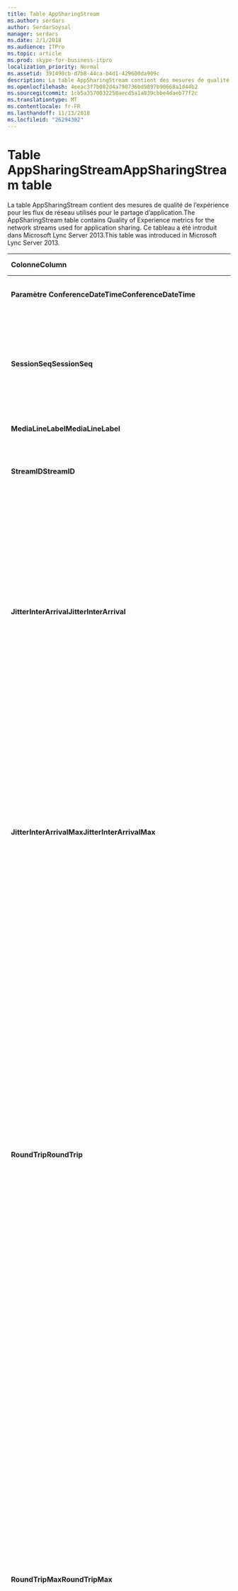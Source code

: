 ```yaml
---
title: Table AppSharingStream
ms.author: serdars
author: SerdarSoysal
manager: serdars
ms.date: 2/1/2018
ms.audience: ITPro
ms.topic: article
ms.prod: skype-for-business-itpro
localization_priority: Normal
ms.assetid: 391490cb-d7b8-44ca-b4d1-429600da909c
description: La table AppSharingStream contient des mesures de qualité de l’expérience pour les flux de réseau utilisés pour le partage d’application. Ce tableau a été introduit dans Microsoft Lync Server 2013.
ms.openlocfilehash: 4eeac3f7b082d4a798736bd9897b90668a1d44b2
ms.sourcegitcommit: 1cb5a3570032250aecd5a1a839cbbe4daeb77f2c
ms.translationtype: MT
ms.contentlocale: fr-FR
ms.lasthandoff: 11/13/2018
ms.locfileid: "26294302"
---
```

# <a name="appsharingstream-table"></a><span data-ttu-id="697b0-104">Table AppSharingStream</span><span class="sxs-lookup"><span data-stu-id="697b0-104">AppSharingStream table</span></span>
 
<span data-ttu-id="697b0-105">La table AppSharingStream contient des mesures de qualité de l’expérience pour les flux de réseau utilisés pour le partage d’application.</span><span class="sxs-lookup"><span data-stu-id="697b0-105">The AppSharingStream table contains Quality of Experience metrics for the network streams used for application sharing.</span></span> <span data-ttu-id="697b0-106">Ce tableau a été introduit dans Microsoft Lync Server 2013.</span><span class="sxs-lookup"><span data-stu-id="697b0-106">This table was introduced in Microsoft Lync Server 2013.</span></span>
  
|<span data-ttu-id="697b0-107">**Colonne**</span><span class="sxs-lookup"><span data-stu-id="697b0-107">**Column**</span></span>|<span data-ttu-id="697b0-108">**Type de données**</span><span class="sxs-lookup"><span data-stu-id="697b0-108">**Data Type**</span></span>|<span data-ttu-id="697b0-109">**Clé/Index**</span><span class="sxs-lookup"><span data-stu-id="697b0-109">**Key/Index**</span></span>|<span data-ttu-id="697b0-110">**Détails**</span><span class="sxs-lookup"><span data-stu-id="697b0-110">**Details**</span></span>|
|:-----|:-----|:-----|:-----|
|<span data-ttu-id="697b0-111">**Paramètre ConferenceDateTime**</span><span class="sxs-lookup"><span data-stu-id="697b0-111">**ConferenceDateTime**</span></span> <br/> |<span data-ttu-id="697b0-112">dateTime</span><span class="sxs-lookup"><span data-stu-id="697b0-112">dateTime</span></span>  <br/> |<span data-ttu-id="697b0-113">Primaire, étrangère</span><span class="sxs-lookup"><span data-stu-id="697b0-113">Primary, Foreign</span></span>  <br/> |<span data-ttu-id="697b0-114">Date et heure de début de la session.</span><span class="sxs-lookup"><span data-stu-id="697b0-114">Date and time that the session started.</span></span>  <br/> |
|<span data-ttu-id="697b0-115">**SessionSeq**</span><span class="sxs-lookup"><span data-stu-id="697b0-115">**SessionSeq**</span></span> <br/> |<span data-ttu-id="697b0-116">int</span><span class="sxs-lookup"><span data-stu-id="697b0-116">int</span></span>  <br/> |<span data-ttu-id="697b0-117">Primaire, étrangère</span><span class="sxs-lookup"><span data-stu-id="697b0-117">Primary, Foreign</span></span>  <br/> |<span data-ttu-id="697b0-118">Identificateur séquentiel utilisé pour faire la distinction entre les sessions qui ont débuté à la même date et en même temps.</span><span class="sxs-lookup"><span data-stu-id="697b0-118">Sequential identifier used to distinguish between sessions that started on the same date and at the same time.</span></span>  <br/> |
|<span data-ttu-id="697b0-119">**MediaLineLabel**</span><span class="sxs-lookup"><span data-stu-id="697b0-119">**MediaLineLabel**</span></span> <br/> |<span data-ttu-id="697b0-120">tinyint</span><span class="sxs-lookup"><span data-stu-id="697b0-120">tinyint</span></span>  <br/> |<span data-ttu-id="697b0-121">Primaire, étrangère</span><span class="sxs-lookup"><span data-stu-id="697b0-121">Primary, Foreign</span></span>  <br/> | <span data-ttu-id="697b0-122">Voir [Table MediaLine](https://docs.microsoft.com/en-us/skypeforbusiness/schema-reference/quality-of-experience-qoe-database-schema/medialine-0).</span><span class="sxs-lookup"><span data-stu-id="697b0-122">See [MediaLine Table](https://docs.microsoft.com/en-us/skypeforbusiness/schema-reference/quality-of-experience-qoe-database-schema/medialine-0).</span></span> <br/> |
|<span data-ttu-id="697b0-123">**StreamID**</span><span class="sxs-lookup"><span data-stu-id="697b0-123">**StreamID**</span></span> <br/> |<span data-ttu-id="697b0-124">int</span><span class="sxs-lookup"><span data-stu-id="697b0-124">int</span></span>  <br/> |<span data-ttu-id="697b0-125">Principal</span><span class="sxs-lookup"><span data-stu-id="697b0-125">Primary</span></span>  <br/> |<span data-ttu-id="697b0-126">Identificateur unique de l’application de flux de partage.</span><span class="sxs-lookup"><span data-stu-id="697b0-126">Unique identifier of the application sharing stream.</span></span>  <br/> |
|<span data-ttu-id="697b0-127">**JitterInterArrival**</span><span class="sxs-lookup"><span data-stu-id="697b0-127">**JitterInterArrival**</span></span> <br/> |<span data-ttu-id="697b0-128">int</span><span class="sxs-lookup"><span data-stu-id="697b0-128">int</span></span>  <br/> ||<span data-ttu-id="697b0-p103">Gigue moyenne détectée entre les arrivées de paquets RTP. (La gigue permet de mesurer les fluctuations d’un appel.) Les valeurs de gigue élevées peuvent provenir d’une congestion ou d’un serveur multimédia surchargé, ce qui se traduit par une distorsion ou une perte de l’audio.</span><span class="sxs-lookup"><span data-stu-id="697b0-p103">Average jitter detected between RTP packet arrivals. (Jitter is a measure of the "shakiness" of a call.) High jitter values are typically caused by congestion or an overloaded media server, and result in distorted or lost audio.</span></span>  <br/> |
|<span data-ttu-id="697b0-131">**JitterInterArrivalMax**</span><span class="sxs-lookup"><span data-stu-id="697b0-131">**JitterInterArrivalMax**</span></span> <br/> |<span data-ttu-id="697b0-132">int</span><span class="sxs-lookup"><span data-stu-id="697b0-132">int</span></span>  <br/> ||<span data-ttu-id="697b0-133">Gigue maximale détectée entre l’arrivée de paquets RTP.</span><span class="sxs-lookup"><span data-stu-id="697b0-133">Maximum jitter detected between RTP packet arrivals.</span></span> <span data-ttu-id="697b0-134">(Gigue est une mesure de « tremblement » d’un appel). Valeurs de gigue haute sont généralement causés par congestion ou un serveur multimédia surchargée et entraîner audio déformé ou perdue.</span><span class="sxs-lookup"><span data-stu-id="697b0-134">(Jitter is a measure of the "shakiness" of a call.) High jitter values are typically caused by congestion or an overloaded media server, and result in distorted or lost audio.</span></span>  <br/> |
|<span data-ttu-id="697b0-135">**RoundTrip**</span><span class="sxs-lookup"><span data-stu-id="697b0-135">**RoundTrip**</span></span> <br/> |<span data-ttu-id="697b0-136">int</span><span class="sxs-lookup"><span data-stu-id="697b0-136">int</span></span>  <br/> ||<span data-ttu-id="697b0-p105">Temps moyen (en millisecondes) nécessaire à un paquet RTP (Real-Time Transport Protocol) pour effectuer un aller-retour vers un autre système d’extrémité. Des boucles de 200 millisecondes ou moins sont considérées qualitativement acceptables.</span><span class="sxs-lookup"><span data-stu-id="697b0-p105">Average amount of (in milliseconds) required for a Real-Time Transport Protocol packet to travel to another endpoint and then back. Round-trip times of 200 milliseconds or less are considered of acceptable quality.</span></span>  <br/> <span data-ttu-id="697b0-p106">Des boucles de durée plus élevée peuvent être causées par le routage international des appels, une mauvaise configuration du routage ou un serveur multimédia surchargé. Les durées d’aller-retour élevées créent des difficultés dans le cadre de conversations audio bidirectionnelles réalisées en temps réel.</span><span class="sxs-lookup"><span data-stu-id="697b0-p106">High round-trip values can be caused by international call routing; a routing misconfiguration; or an overloaded media server. High round-trip times result in difficulties with two-way, real-time audio conversations.</span></span>  <br/> |
|<span data-ttu-id="697b0-141">**RoundTripMax**</span><span class="sxs-lookup"><span data-stu-id="697b0-141">**RoundTripMax**</span></span> <br/> |<span data-ttu-id="697b0-142">int</span><span class="sxs-lookup"><span data-stu-id="697b0-142">int</span></span>  <br/> ||<span data-ttu-id="697b0-143">Quantité maximale de (en millisecondes) requise pour un paquet de Real-Time Transport Protocol à se déplacent vers un autre point de terminaison.</span><span class="sxs-lookup"><span data-stu-id="697b0-143">Maximum amount of (in milliseconds) required for a Real-Time Transport Protocol packet to travel to another endpoint and then back.</span></span> <span data-ttu-id="697b0-144">Des boucles de 200 millisecondes ou moins sont considérées qualitativement acceptables.</span><span class="sxs-lookup"><span data-stu-id="697b0-144">Round-trip times of 200 milliseconds or less are considered of acceptable quality.</span></span>  <br/> <span data-ttu-id="697b0-p108">Des boucles de durée plus élevée peuvent être causées par le routage international des appels, une mauvaise configuration du routage ou un serveur multimédia surchargé. Les durées d’aller-retour élevées créent des difficultés dans le cadre de conversations audio bidirectionnelles réalisées en temps réel.</span><span class="sxs-lookup"><span data-stu-id="697b0-p108">High round-trip values can be caused by international call routing; a routing misconfiguration; or an overloaded media server. High round-trip times result in difficulties with two-way, real-time audio conversations.</span></span>  <br/> |
|<span data-ttu-id="697b0-147">**PacketLossRate**</span><span class="sxs-lookup"><span data-stu-id="697b0-147">**PacketLossRate**</span></span> <br/> |<span data-ttu-id="697b0-148">float</span><span class="sxs-lookup"><span data-stu-id="697b0-148">float</span></span>  <br/> ||<span data-ttu-id="697b0-p109">Taux moyen de pertes de paquets RTP. (La perte de paquets survient lorsque des paquets RTP, protocole employé pour la transmission audio et vidéo sur Internet, n’atteignent pas leur point de destination.) Les valeurs de perte élevées peuvent provenir d’une congestion, d’un dépassement de la bande passante disponible, d’une congestion/interférence dans la liaison sans fil ou d’un serveur multimédia surchargé, ce qui se traduit par une distorsion ou une perte de l’audio.</span><span class="sxs-lookup"><span data-stu-id="697b0-p109">Average rate of Real-Time Transport Protocol (RTP) packet loss. (Packet loss occurs when RTP packets, a protocol used for transmitting audio and video across the Internet, failed to reach their destination.) High loss rates are generally caused by congestion; lack of bandwidth; wireless congestion or interference; or an overloaded media server. Packet loss typically results in distorted or lost audio.</span></span>  <br/> |
|<span data-ttu-id="697b0-152">**PacketLossRateMax**</span><span class="sxs-lookup"><span data-stu-id="697b0-152">**PacketLossRateMax**</span></span> <br/> |<span data-ttu-id="697b0-153">float</span><span class="sxs-lookup"><span data-stu-id="697b0-153">float</span></span>  <br/> ||<span data-ttu-id="697b0-154">Taux maximal de perte de paquets RTP (Real-Time Transport Protocol).</span><span class="sxs-lookup"><span data-stu-id="697b0-154">Maximum rate of Real-Time Transport Protocol (RTP) packet loss.</span></span> <span data-ttu-id="697b0-155">(La perte de paquets se produit lorsque les paquets RTP, un protocole utilisé pour la transmission audio et vidéo via Internet, n’a pas pu atteindre leur destination.) Taux de perte haute sont généralement provoquées par la congestion ; manque de bande passante ; congestion sans fil ou interférences ; ou un serveur multimédia surchargée.</span><span class="sxs-lookup"><span data-stu-id="697b0-155">(Packet loss occurs when RTP packets, a protocol used for transmitting audio and video across the Internet, failed to reach their destination.) High loss rates are generally caused by congestion; lack of bandwidth; wireless congestion or interference; or an overloaded media server.</span></span> <span data-ttu-id="697b0-156">Perte de paquets entraîne audio déformé ou perdue.</span><span class="sxs-lookup"><span data-stu-id="697b0-156">Packet loss typically results in distorted or lost audio.</span></span>  <br/> |
|<span data-ttu-id="697b0-157">**PacketUtilization**</span><span class="sxs-lookup"><span data-stu-id="697b0-157">**PacketUtilization**</span></span> <br/> |<span data-ttu-id="697b0-158">int</span><span class="sxs-lookup"><span data-stu-id="697b0-158">int</span></span>  <br/> ||<span data-ttu-id="697b0-159">Nombre de paquets envoyés.</span><span class="sxs-lookup"><span data-stu-id="697b0-159">Number of packets sent.</span></span>  <br/> |
|<span data-ttu-id="697b0-160">**BandwidthEst**</span><span class="sxs-lookup"><span data-stu-id="697b0-160">**BandwidthEst**</span></span> <br/> |<span data-ttu-id="697b0-161">int</span><span class="sxs-lookup"><span data-stu-id="697b0-161">int</span></span>  <br/> ||<span data-ttu-id="697b0-162">Estimée à sens unique la bande passante disponible à la fin de la session.</span><span class="sxs-lookup"><span data-stu-id="697b0-162">Estimated one-way bandwidth available at the end of the session.</span></span> <span data-ttu-id="697b0-163">Indiqué en bits par seconde.</span><span class="sxs-lookup"><span data-stu-id="697b0-163">Reported in bits per second.</span></span>  <br/> |
|<span data-ttu-id="697b0-164">**AppSharingPayloadDescription**</span><span class="sxs-lookup"><span data-stu-id="697b0-164">**AppSharingPayloadDescription**</span></span> <br/> |<span data-ttu-id="697b0-165">int</span><span class="sxs-lookup"><span data-stu-id="697b0-165">int</span></span>  <br/> ||<span data-ttu-id="697b0-166">Description de la charge utile de partage d’application.</span><span class="sxs-lookup"><span data-stu-id="697b0-166">Description of the application sharing payload.</span></span>  <br/> |
|<span data-ttu-id="697b0-167">**RelativeOneWayTotal**</span><span class="sxs-lookup"><span data-stu-id="697b0-167">**RelativeOneWayTotal**</span></span> <br/> |<span data-ttu-id="697b0-168">float</span><span class="sxs-lookup"><span data-stu-id="697b0-168">float</span></span>  <br/> ||<span data-ttu-id="697b0-169">Quantité totale de la latence à sens unique.</span><span class="sxs-lookup"><span data-stu-id="697b0-169">Total amount of one-way latency.</span></span> <span data-ttu-id="697b0-170">Latence à sens unique relative mesure le délai entre le client et le serveur.</span><span class="sxs-lookup"><span data-stu-id="697b0-170">Relative one-way latency measures the delay between the client and the server.</span></span>  <br/> |
|<span data-ttu-id="697b0-171">**RelativeOneWayAverage**</span><span class="sxs-lookup"><span data-stu-id="697b0-171">**RelativeOneWayAverage**</span></span> <br/> |<span data-ttu-id="697b0-172">float</span><span class="sxs-lookup"><span data-stu-id="697b0-172">float</span></span>  <br/> ||<span data-ttu-id="697b0-173">Quantité moyenne de latence à sens unique.</span><span class="sxs-lookup"><span data-stu-id="697b0-173">Average amount of one-way latency.</span></span> <span data-ttu-id="697b0-174">Latence à sens unique relative mesure le délai entre le client et le serveur.</span><span class="sxs-lookup"><span data-stu-id="697b0-174">Relative one-way latency measures the delay between the client and the server.</span></span>  <br/> |
|<span data-ttu-id="697b0-175">**RelativeOneWayMax**</span><span class="sxs-lookup"><span data-stu-id="697b0-175">**RelativeOneWayMax**</span></span> <br/> |<span data-ttu-id="697b0-176">float</span><span class="sxs-lookup"><span data-stu-id="697b0-176">float</span></span>  <br/> ||<span data-ttu-id="697b0-177">Quantité maximale de latence à sens unique.</span><span class="sxs-lookup"><span data-stu-id="697b0-177">Maximum amount of one-way latency.</span></span> <span data-ttu-id="697b0-178">Latence à sens unique relative mesure le délai entre le client et le serveur.</span><span class="sxs-lookup"><span data-stu-id="697b0-178">Relative one-way latency measures the delay between the client and the server.</span></span>  <br/> |
|<span data-ttu-id="697b0-179">**RelativeOneWayBurstOccurrences**</span><span class="sxs-lookup"><span data-stu-id="697b0-179">**RelativeOneWayBurstOccurrences**</span></span> <br/> |<span data-ttu-id="697b0-180">int</span><span class="sxs-lookup"><span data-stu-id="697b0-180">int</span></span>  <br/> ||<span data-ttu-id="697b0-181">Occurrences de rafales à sens unique total.</span><span class="sxs-lookup"><span data-stu-id="697b0-181">Total one-way burst occurrences.</span></span> <span data-ttu-id="697b0-182">Une transmission « rafales » est une transmission où flux de données en rafales imprévisibles au lieu d’un flux continu.</span><span class="sxs-lookup"><span data-stu-id="697b0-182">A "bursty" transmission is a transmission where data flows in unpredictable bursts as opposed to a steady stream.</span></span> <span data-ttu-id="697b0-183">Cette mesure exhaustive de flux de données entre le client et le serveur.</span><span class="sxs-lookup"><span data-stu-id="697b0-183">This metric measures data flow between the client and the server.</span></span>  <br/> |
|<span data-ttu-id="697b0-184">**RelativeOneWayBurstDensity**</span><span class="sxs-lookup"><span data-stu-id="697b0-184">**RelativeOneWayBurstDensity**</span></span> <br/> |<span data-ttu-id="697b0-185">float</span><span class="sxs-lookup"><span data-stu-id="697b0-185">float</span></span>  <br/> ||<span data-ttu-id="697b0-186">Densité des rafales à sens unique total.</span><span class="sxs-lookup"><span data-stu-id="697b0-186">Total one-way burst density.</span></span> <span data-ttu-id="697b0-187">Une transmission « rafales » est une transmission où flux de données en rafales imprévisibles au lieu d’un flux continu.</span><span class="sxs-lookup"><span data-stu-id="697b0-187">A "bursty" transmission is a transmission where data flows in unpredictable bursts as opposed to a steady stream.</span></span> <span data-ttu-id="697b0-188">Cette mesure exhaustive de flux de données entre le client et le serveur.</span><span class="sxs-lookup"><span data-stu-id="697b0-188">This metric measures data flow between the client and the server.</span></span>  <br/> |
|<span data-ttu-id="697b0-189">**RelativeOneWayBurstDuration**</span><span class="sxs-lookup"><span data-stu-id="697b0-189">**RelativeOneWayBurstDuration**</span></span> <br/> |<span data-ttu-id="697b0-190">float</span><span class="sxs-lookup"><span data-stu-id="697b0-190">float</span></span>  <br/> ||<span data-ttu-id="697b0-191">Durée totale rafale à sens unique.</span><span class="sxs-lookup"><span data-stu-id="697b0-191">Total one-way burst duration.</span></span> <span data-ttu-id="697b0-192">Une transmission « rafales » est une transmission où flux de données en rafales imprévisibles au lieu d’un flux continu.</span><span class="sxs-lookup"><span data-stu-id="697b0-192">A "bursty" transmission is a transmission where data flows in unpredictable bursts as opposed to a steady stream.</span></span> <span data-ttu-id="697b0-193">Cette mesure exhaustive de flux de données entre le client et le serveur.</span><span class="sxs-lookup"><span data-stu-id="697b0-193">This metric measures data flow between the client and the server.</span></span>  <br/> |
|<span data-ttu-id="697b0-194">**RelativeOneWayGapOccurrences**</span><span class="sxs-lookup"><span data-stu-id="697b0-194">**RelativeOneWayGapOccurrences**</span></span> <br/> |<span data-ttu-id="697b0-195">int</span><span class="sxs-lookup"><span data-stu-id="697b0-195">int</span></span>  <br/> ||<span data-ttu-id="697b0-196">Occurrences d’intervalles à sens unique total.</span><span class="sxs-lookup"><span data-stu-id="697b0-196">Total one-way gap occurrences.</span></span> <span data-ttu-id="697b0-197">Une transmission « rafales » est une transmission où flux de données en rafales imprévisibles au lieu d’un flux continu ; intervalles indiquent les retards entre ces rafales.</span><span class="sxs-lookup"><span data-stu-id="697b0-197">A "bursty" transmission is a transmission where data flows in unpredictable bursts as opposed to a steady stream; gaps indicate delays between these bursts.</span></span> <span data-ttu-id="697b0-198">Cette mesure exhaustive de flux de données entre le client et le serveur.</span><span class="sxs-lookup"><span data-stu-id="697b0-198">This metric measures data flow between the client and the server.</span></span>  <br/> |
|<span data-ttu-id="697b0-199">**RelativeOneWayGapDensity**</span><span class="sxs-lookup"><span data-stu-id="697b0-199">**RelativeOneWayGapDensity**</span></span> <br/> |<span data-ttu-id="697b0-200">float</span><span class="sxs-lookup"><span data-stu-id="697b0-200">float</span></span>  <br/> ||<span data-ttu-id="697b0-201">Densité d’intervalles à sens unique total.</span><span class="sxs-lookup"><span data-stu-id="697b0-201">Total one-way gap density.</span></span> <span data-ttu-id="697b0-202">Une transmission « rafales » est une transmission où flux de données en rafales imprévisibles au lieu d’un flux continu ; intervalles indiquent les retards entre ces rafales.</span><span class="sxs-lookup"><span data-stu-id="697b0-202">A "bursty" transmission is a transmission where data flows in unpredictable bursts as opposed to a steady stream; gaps indicate delays between these bursts.</span></span> <span data-ttu-id="697b0-203">Cette mesure exhaustive de flux de données entre le client et le serveur.</span><span class="sxs-lookup"><span data-stu-id="697b0-203">This metric measures data flow between the client and the server.</span></span>  <br/> |
|<span data-ttu-id="697b0-204">**RelativeOneWayGapDuration**</span><span class="sxs-lookup"><span data-stu-id="697b0-204">**RelativeOneWayGapDuration**</span></span> <br/> |<span data-ttu-id="697b0-205">float</span><span class="sxs-lookup"><span data-stu-id="697b0-205">float</span></span>  <br/> ||<span data-ttu-id="697b0-206">Durée des intervalles à sens unique total.</span><span class="sxs-lookup"><span data-stu-id="697b0-206">Total one-way gap duration.</span></span> <span data-ttu-id="697b0-207">Une transmission « rafales » est une transmission où flux de données en rafales imprévisibles au lieu d’un flux continu ; intervalles indiquent les retards entre ces rafales.</span><span class="sxs-lookup"><span data-stu-id="697b0-207">A "bursty" transmission is a transmission where data flows in unpredictable bursts as opposed to a steady stream; gaps indicate delays between these bursts.</span></span> <span data-ttu-id="697b0-208">Cette mesure exhaustive de flux de données entre le client et le serveur.</span><span class="sxs-lookup"><span data-stu-id="697b0-208">This metric measures data flow between the client and the server.</span></span>  <br/> |
|<span data-ttu-id="697b0-209">**ApplicationSharingType**</span><span class="sxs-lookup"><span data-stu-id="697b0-209">**ApplicationSharingType**</span></span> <br/> |<span data-ttu-id="697b0-210">varChar(256)</span><span class="sxs-lookup"><span data-stu-id="697b0-210">varChar(256)</span></span>  <br/> ||<span data-ttu-id="697b0-211">Rôle d’application (personne effectuant le partage ou spectateur) et type de contenu.</span><span class="sxs-lookup"><span data-stu-id="697b0-211">Application role (Sharer or Viewer) and content type.</span></span>  <br/> |
|<span data-ttu-id="697b0-212">**RDPTileProcessingLatencyTotal**</span><span class="sxs-lookup"><span data-stu-id="697b0-212">**RDPTileProcessingLatencyTotal**</span></span> <br/> |<span data-ttu-id="697b0-213">float</span><span class="sxs-lookup"><span data-stu-id="697b0-213">float</span></span>  <br/> ||<span data-ttu-id="697b0-214">Nombre total de temps de traitement des mosaïques protocole remote desktop protocol (RDP).</span><span class="sxs-lookup"><span data-stu-id="697b0-214">Total processing time for remote desktop protocol (RDP) tiles.</span></span> <span data-ttu-id="697b0-215">Un total supérieur équivaut à un délai plus long dans l’expérience d’affichage.</span><span class="sxs-lookup"><span data-stu-id="697b0-215">A higher total equates to a longer delay in the viewing experience.</span></span>  <br/> |
|<span data-ttu-id="697b0-216">**RDPTileProcessingLatencyAverage**</span><span class="sxs-lookup"><span data-stu-id="697b0-216">**RDPTileProcessingLatencyAverage**</span></span> <br/> |<span data-ttu-id="697b0-217">float</span><span class="sxs-lookup"><span data-stu-id="697b0-217">float</span></span>  <br/> ||<span data-ttu-id="697b0-218">Durée moyenne de traitement pour les mosaïques protocole remote desktop protocol (RDP).</span><span class="sxs-lookup"><span data-stu-id="697b0-218">Average processing time for remote desktop protocol (RDP) tiles.</span></span> <span data-ttu-id="697b0-219">Un total supérieur équivaut à un délai plus long dans l’expérience d’affichage.</span><span class="sxs-lookup"><span data-stu-id="697b0-219">A higher total equates to a longer delay in the viewing experience.</span></span>  <br/> |
|<span data-ttu-id="697b0-220">**RDPTileProcessingLatencyMax**</span><span class="sxs-lookup"><span data-stu-id="697b0-220">**RDPTileProcessingLatencyMax**</span></span> <br/> |<span data-ttu-id="697b0-221">float</span><span class="sxs-lookup"><span data-stu-id="697b0-221">float</span></span>  <br/> ||<span data-ttu-id="697b0-222">Temps de traitement maximal pour les mosaïques protocole remote desktop protocol (RDP).</span><span class="sxs-lookup"><span data-stu-id="697b0-222">Maximum processing time for remote desktop protocol (RDP) tiles.</span></span> <span data-ttu-id="697b0-223">Un total supérieur équivaut à un délai plus long dans l’expérience d’affichage.</span><span class="sxs-lookup"><span data-stu-id="697b0-223">A higher total equates to a longer delay in the viewing experience.</span></span>  <br/> |
|<span data-ttu-id="697b0-224">**RDPTileProcessingLatencyBurstOccurrences**</span><span class="sxs-lookup"><span data-stu-id="697b0-224">**RDPTileProcessingLatencyBurstOccurrences**</span></span> <br/> |<span data-ttu-id="697b0-225">int</span><span class="sxs-lookup"><span data-stu-id="697b0-225">int</span></span>  <br/> ||<span data-ttu-id="697b0-226">Occurrences de rafales dans le temps de traitement pour les mosaïques protocole remote desktop protocol (RDP).</span><span class="sxs-lookup"><span data-stu-id="697b0-226">Burst occurrences in the processing time for remote desktop protocol (RDP) tiles.</span></span> <span data-ttu-id="697b0-227">Une transmission « rafales » est une transmission où flux de données en rafales imprévisibles au lieu d’un flux continu.</span><span class="sxs-lookup"><span data-stu-id="697b0-227">A "bursty" transmission is a transmission where data flows in unpredictable bursts as opposed to a steady stream.</span></span>  <br/> |
|<span data-ttu-id="697b0-228">**RDPTileProcessingLatencyBurstDensity**</span><span class="sxs-lookup"><span data-stu-id="697b0-228">**RDPTileProcessingLatencyBurstDensity**</span></span> <br/> |<span data-ttu-id="697b0-229">float</span><span class="sxs-lookup"><span data-stu-id="697b0-229">float</span></span>  <br/> ||<span data-ttu-id="697b0-230">Densité des rafales dans le temps de traitement pour les mosaïques protocole remote desktop protocol (RDP).</span><span class="sxs-lookup"><span data-stu-id="697b0-230">Burst density in the processing time for remote desktop protocol (RDP) tiles.</span></span> <span data-ttu-id="697b0-231">Une transmission « rafales » est une transmission où flux de données en rafales imprévisibles au lieu d’un flux continu.</span><span class="sxs-lookup"><span data-stu-id="697b0-231">A "bursty" transmission is a transmission where data flows in unpredictable bursts as opposed to a steady stream.</span></span>  <br/> |
|<span data-ttu-id="697b0-232">**RDPTileProcessingLatencyBurstDuration**</span><span class="sxs-lookup"><span data-stu-id="697b0-232">**RDPTileProcessingLatencyBurstDuration**</span></span> <br/> |<span data-ttu-id="697b0-233">float</span><span class="sxs-lookup"><span data-stu-id="697b0-233">float</span></span>  <br/> ||<span data-ttu-id="697b0-234">Durée dans le temps de traitement pour les mosaïques protocole remote desktop protocol (RDP) des rafales.</span><span class="sxs-lookup"><span data-stu-id="697b0-234">Burst duration in the processing time for remote desktop protocol (RDP) tiles.</span></span> <span data-ttu-id="697b0-235">Une transmission « rafales » est une transmission où flux de données en rafales imprévisibles au lieu d’un flux continu.</span><span class="sxs-lookup"><span data-stu-id="697b0-235">A "bursty" transmission is a transmission where data flows in unpredictable bursts as opposed to a steady stream.</span></span>  <br/> |
|<span data-ttu-id="697b0-236">**RDPTileProcessingLatencyGapOccurrences**</span><span class="sxs-lookup"><span data-stu-id="697b0-236">**RDPTileProcessingLatencyGapOccurrences**</span></span> <br/> |<span data-ttu-id="697b0-237">int</span><span class="sxs-lookup"><span data-stu-id="697b0-237">int</span></span>  <br/> ||<span data-ttu-id="697b0-238">Occurrences d’intervalles dans le temps de traitement pour les mosaïques protocole remote desktop protocol (RDP).</span><span class="sxs-lookup"><span data-stu-id="697b0-238">Gap occurrences in the processing time for remote desktop protocol (RDP) tiles.</span></span>  <br/> |
|<span data-ttu-id="697b0-239">**RDPTileProcessingLatencyGapDensity**</span><span class="sxs-lookup"><span data-stu-id="697b0-239">**RDPTileProcessingLatencyGapDensity**</span></span> <br/> |<span data-ttu-id="697b0-240">float</span><span class="sxs-lookup"><span data-stu-id="697b0-240">float</span></span>  <br/> ||<span data-ttu-id="697b0-241">Densité d’intervalles dans le temps de traitement pour les mosaïques protocole remote desktop protocol (RDP).</span><span class="sxs-lookup"><span data-stu-id="697b0-241">Gap density in the processing time for remote desktop protocol (RDP) tiles.</span></span> <span data-ttu-id="697b0-242">Densité d’intervalles faible équivaut à un meilleur confort de visualisation.</span><span class="sxs-lookup"><span data-stu-id="697b0-242">Low gap density equates to a better viewing experience.</span></span>  <br/> |
|<span data-ttu-id="697b0-243">**RDPTileProcessingLatencyGapDuration**</span><span class="sxs-lookup"><span data-stu-id="697b0-243">**RDPTileProcessingLatencyGapDuration**</span></span> <br/> |<span data-ttu-id="697b0-244">float</span><span class="sxs-lookup"><span data-stu-id="697b0-244">float</span></span>  <br/> ||<span data-ttu-id="697b0-245">Durée des intervalles dans le temps de traitement pour les mosaïques protocole remote desktop protocol (RDP).</span><span class="sxs-lookup"><span data-stu-id="697b0-245">Gap duration in the processing time for remote desktop protocol (RDP) tiles.</span></span> <span data-ttu-id="697b0-246">Durées des intervalles courte correspondent à un meilleur confort de visualisation.</span><span class="sxs-lookup"><span data-stu-id="697b0-246">Short gap durations equate to a better viewing experience.</span></span>  <br/> |
|<span data-ttu-id="697b0-247">**CaptureTileRateTotal**</span><span class="sxs-lookup"><span data-stu-id="697b0-247">**CaptureTileRateTotal**</span></span> <br/> |<span data-ttu-id="697b0-248">float</span><span class="sxs-lookup"><span data-stu-id="697b0-248">float</span></span>  <br/> ||<span data-ttu-id="697b0-249">Taux total de mosaïques capturées (en mosaïques par seconde).</span><span class="sxs-lookup"><span data-stu-id="697b0-249">Total rate of captured tiles (in tiles per second).</span></span>  <br/> |
|<span data-ttu-id="697b0-250">**CaptureTileRateAverage**</span><span class="sxs-lookup"><span data-stu-id="697b0-250">**CaptureTileRateAverage**</span></span> <br/> |<span data-ttu-id="697b0-251">float</span><span class="sxs-lookup"><span data-stu-id="697b0-251">float</span></span>  <br/> ||<span data-ttu-id="697b0-252">Taux moyen de mosaïques capturées (en mosaïques par seconde).</span><span class="sxs-lookup"><span data-stu-id="697b0-252">Average rate of captured tiles (in tiles per second).</span></span>  <br/> |
|<span data-ttu-id="697b0-253">**CaptureTileRateMax**</span><span class="sxs-lookup"><span data-stu-id="697b0-253">**CaptureTileRateMax**</span></span> <br/> |<span data-ttu-id="697b0-254">float</span><span class="sxs-lookup"><span data-stu-id="697b0-254">float</span></span>  <br/> ||<span data-ttu-id="697b0-255">Taux maximal de mosaïques capturées (en mosaïques par seconde).</span><span class="sxs-lookup"><span data-stu-id="697b0-255">Maximum rate of captured tiles (in tiles per second).</span></span>  <br/> |
|<span data-ttu-id="697b0-256">**CaptureTileRateBurstOccurrences**</span><span class="sxs-lookup"><span data-stu-id="697b0-256">**CaptureTileRateBurstOccurrences**</span></span> <br/> |<span data-ttu-id="697b0-257">int</span><span class="sxs-lookup"><span data-stu-id="697b0-257">in t</span></span>  <br/> ||<span data-ttu-id="697b0-258">Occurrences de rafales dans la fréquence de mosaïques capturées (en mosaïques par seconde).</span><span class="sxs-lookup"><span data-stu-id="697b0-258">Burst occurrences in the rate of captured tiles (in tiles per second).</span></span>  <br/> |
|<span data-ttu-id="697b0-259">**CaptureTileRateBurstDensity**</span><span class="sxs-lookup"><span data-stu-id="697b0-259">**CaptureTileRateBurstDensity**</span></span> <br/> |<span data-ttu-id="697b0-260">float</span><span class="sxs-lookup"><span data-stu-id="697b0-260">float</span></span>  <br/> ||<span data-ttu-id="697b0-261">Densité des rafales dans la fréquence de mosaïques capturées (en mosaïques par seconde).</span><span class="sxs-lookup"><span data-stu-id="697b0-261">Burst density in the rate of captured tiles (in tiles per second).</span></span>  <br/> |
|<span data-ttu-id="697b0-262">**CaptureTileRateBurstDuration**</span><span class="sxs-lookup"><span data-stu-id="697b0-262">**CaptureTileRateBurstDuration**</span></span> <br/> |<span data-ttu-id="697b0-263">float</span><span class="sxs-lookup"><span data-stu-id="697b0-263">float</span></span>  <br/> ||<span data-ttu-id="697b0-264">Durée des rafales dans la fréquence de mosaïques capturées (en mosaïques par seconde).</span><span class="sxs-lookup"><span data-stu-id="697b0-264">Burst duration in the rate of captured tiles (in tiles per second).</span></span>  <br/> |
|<span data-ttu-id="697b0-265">**CaptureTileRateGapOccurrences**</span><span class="sxs-lookup"><span data-stu-id="697b0-265">**CaptureTileRateGapOccurrences**</span></span> <br/> |<span data-ttu-id="697b0-266">int</span><span class="sxs-lookup"><span data-stu-id="697b0-266">int</span></span>  <br/> ||<span data-ttu-id="697b0-267">Occurrences d’intervalles dans la fréquence de mosaïques capturées (en mosaïques par seconde).</span><span class="sxs-lookup"><span data-stu-id="697b0-267">Gap occurrences in the rate of captured tiles (in tiles per second).</span></span>  <br/> |
|<span data-ttu-id="697b0-268">**CaptureTileRateGapDensity**</span><span class="sxs-lookup"><span data-stu-id="697b0-268">**CaptureTileRateGapDensity**</span></span> <br/> |<span data-ttu-id="697b0-269">float</span><span class="sxs-lookup"><span data-stu-id="697b0-269">float</span></span>  <br/> ||<span data-ttu-id="697b0-270">Densité d’intervalles dans la fréquence de mosaïques capturées (en mosaïques par seconde).</span><span class="sxs-lookup"><span data-stu-id="697b0-270">Gap density in the rate of captured tiles (in tiles per second).</span></span>  <br/> |
|<span data-ttu-id="697b0-271">**CaptureTileRateGapDuration**</span><span class="sxs-lookup"><span data-stu-id="697b0-271">**CaptureTileRateGapDuration**</span></span> <br/> |<span data-ttu-id="697b0-272">float</span><span class="sxs-lookup"><span data-stu-id="697b0-272">float</span></span>  <br/> ||<span data-ttu-id="697b0-273">Durée des intervalles dans la fréquence de mosaïques capturées (en mosaïques par seconde).</span><span class="sxs-lookup"><span data-stu-id="697b0-273">Gap duration in the rate of captured tiles (in tiles per second).</span></span>  <br/> |
|<span data-ttu-id="697b0-274">**SpoiledTilePercentTotal**</span><span class="sxs-lookup"><span data-stu-id="697b0-274">**SpoiledTilePercentTotal**</span></span> <br/> |<span data-ttu-id="697b0-275">float</span><span class="sxs-lookup"><span data-stu-id="697b0-275">float</span></span>  <br/> ||<span data-ttu-id="697b0-276">Pourcentage total du contenu qui n’a pas atteint le spectateur mais qui a été au lieu de cela ignoré et remplacé par du contenu.</span><span class="sxs-lookup"><span data-stu-id="697b0-276">Total percentage of the content that did not reach the viewer but was instead discarded and overwritten by fresh content.</span></span>  <br/> |
|<span data-ttu-id="697b0-277">**SpoiledTilePercentAverage**</span><span class="sxs-lookup"><span data-stu-id="697b0-277">**SpoiledTilePercentAverage**</span></span> <br/> |<span data-ttu-id="697b0-278">float</span><span class="sxs-lookup"><span data-stu-id="697b0-278">float</span></span>  <br/> ||<span data-ttu-id="697b0-279">Pourcentage moyen du contenu qui n’a pas atteint le spectateur mais qui a été au lieu de cela ignoré et remplacé par du contenu.</span><span class="sxs-lookup"><span data-stu-id="697b0-279">Average percentage of the content that did not reach the viewer but was instead discarded and overwritten by fresh content.</span></span>  <br/> |
|<span data-ttu-id="697b0-280">**SpoiledTilePercentMax**</span><span class="sxs-lookup"><span data-stu-id="697b0-280">**SpoiledTilePercentMax**</span></span> <br/> |<span data-ttu-id="697b0-281">float</span><span class="sxs-lookup"><span data-stu-id="697b0-281">float</span></span>  <br/> ||<span data-ttu-id="697b0-282">Pourcentage maximal du contenu qui n’a pas atteint le spectateur mais qui a été au lieu de cela ignoré et remplacé par du contenu.</span><span class="sxs-lookup"><span data-stu-id="697b0-282">Maximum percentage of the content that did not reach the viewer but was instead discarded and overwritten by fresh content.</span></span>  <br/> |
|<span data-ttu-id="697b0-283">**SpoiledTilePercentBurstOccurrences**</span><span class="sxs-lookup"><span data-stu-id="697b0-283">**SpoiledTilePercentBurstOccurrences**</span></span> <br/> |<span data-ttu-id="697b0-284">int</span><span class="sxs-lookup"><span data-stu-id="697b0-284">int</span></span>  <br/> ||<span data-ttu-id="697b0-285">Occurrences de rafales pour le contenu qui n’a pas atteint le spectateur mais qui a été au lieu de cela ignoré et remplacé par du contenu.</span><span class="sxs-lookup"><span data-stu-id="697b0-285">Burst occurrences for the content that did not reach the viewer but was instead discarded and overwritten by fresh content.</span></span>  <br/> |
|<span data-ttu-id="697b0-286">**SpoiledTilePercentBurstDensity**</span><span class="sxs-lookup"><span data-stu-id="697b0-286">**SpoiledTilePercentBurstDensity**</span></span> <br/> |<span data-ttu-id="697b0-287">float</span><span class="sxs-lookup"><span data-stu-id="697b0-287">float</span></span>  <br/> ||<span data-ttu-id="697b0-288">Densité des rafales pour le contenu qui n’a pas atteint le spectateur mais qui a été au lieu de cela ignoré et remplacé par du contenu.</span><span class="sxs-lookup"><span data-stu-id="697b0-288">Burst density for the content that did not reach the viewer but was instead discarded and overwritten by fresh content.</span></span>  <br/> |
|<span data-ttu-id="697b0-289">**SpoiledTilePercentBurstDuration**</span><span class="sxs-lookup"><span data-stu-id="697b0-289">**SpoiledTilePercentBurstDuration**</span></span> <br/> |<span data-ttu-id="697b0-290">float</span><span class="sxs-lookup"><span data-stu-id="697b0-290">float</span></span>  <br/> ||<span data-ttu-id="697b0-291">Durée des rafales pour le contenu qui n’a pas atteint le spectateur mais qui a été au lieu de cela ignoré et remplacé par du contenu.</span><span class="sxs-lookup"><span data-stu-id="697b0-291">Burst duration for the content that did not reach the viewer but was instead discarded and overwritten by fresh content.</span></span>  <br/> |
|<span data-ttu-id="697b0-292">**SpoiledTilePercentGapOccurrences**</span><span class="sxs-lookup"><span data-stu-id="697b0-292">**SpoiledTilePercentGapOccurrences**</span></span> <br/> |<span data-ttu-id="697b0-293">int</span><span class="sxs-lookup"><span data-stu-id="697b0-293">int</span></span>  <br/> ||<span data-ttu-id="697b0-294">Occurrences d’intervalles pour le contenu qui n’a pas atteint le spectateur mais qui a été au lieu de cela ignoré et remplacé par du contenu.</span><span class="sxs-lookup"><span data-stu-id="697b0-294">Gap occurrences for the content that did not reach the viewer but was instead discarded and overwritten by fresh content.</span></span>  <br/> |
|<span data-ttu-id="697b0-295">**SpoiledTilePercentGapDensity**</span><span class="sxs-lookup"><span data-stu-id="697b0-295">**SpoiledTilePercentGapDensity**</span></span> <br/> |<span data-ttu-id="697b0-296">float</span><span class="sxs-lookup"><span data-stu-id="697b0-296">float</span></span>  <br/> ||<span data-ttu-id="697b0-297">Densité d’intervalles pour le contenu qui n’a pas atteint le spectateur mais qui a été au lieu de cela ignoré et remplacé par du contenu.</span><span class="sxs-lookup"><span data-stu-id="697b0-297">Gap density for the content that did not reach the viewer but was instead discarded and overwritten by fresh content.</span></span>  <br/> |
|<span data-ttu-id="697b0-298">**SpoiledTilePercentGapDuration**</span><span class="sxs-lookup"><span data-stu-id="697b0-298">**SpoiledTilePercentGapDuration**</span></span> <br/> |<span data-ttu-id="697b0-299">float</span><span class="sxs-lookup"><span data-stu-id="697b0-299">float</span></span>  <br/> ||<span data-ttu-id="697b0-300">Durée des intervalles pour le contenu qui n’a pas atteint le spectateur mais qui a été au lieu de cela ignoré et remplacé par du contenu.</span><span class="sxs-lookup"><span data-stu-id="697b0-300">Gap duration for the content that did not reach the viewer but was instead discarded and overwritten by fresh content.</span></span>  <br/> |
|<span data-ttu-id="697b0-301">**ScrapingFrameRateTotal**</span><span class="sxs-lookup"><span data-stu-id="697b0-301">**ScrapingFrameRateTotal**</span></span> <br/> |<span data-ttu-id="697b0-302">float</span><span class="sxs-lookup"><span data-stu-id="697b0-302">float</span></span>  <br/> ||<span data-ttu-id="697b0-303">Nombre total d’images récupérées à partir de la source graphique.</span><span class="sxs-lookup"><span data-stu-id="697b0-303">Total number of frames scraped from the graphics source.</span></span>  <br/> |
|<span data-ttu-id="697b0-304">**ScrapingFrameRateAverage**</span><span class="sxs-lookup"><span data-stu-id="697b0-304">**ScrapingFrameRateAverage**</span></span> <br/> |<span data-ttu-id="697b0-305">float</span><span class="sxs-lookup"><span data-stu-id="697b0-305">float</span></span>  <br/> ||<span data-ttu-id="697b0-306">Nombre moyen d’images récupérées à partir de la source graphique.</span><span class="sxs-lookup"><span data-stu-id="697b0-306">Average number of frames scraped from the graphics source.</span></span>  <br/> |
|<span data-ttu-id="697b0-307">**ScrapingFrameRateMax**</span><span class="sxs-lookup"><span data-stu-id="697b0-307">**ScrapingFrameRateMax**</span></span> <br/> |<span data-ttu-id="697b0-308">float</span><span class="sxs-lookup"><span data-stu-id="697b0-308">float</span></span>  <br/> ||<span data-ttu-id="697b0-309">Nombre maximal d’images récupérées à partir de la source graphique.</span><span class="sxs-lookup"><span data-stu-id="697b0-309">Maximum number of frames scraped from the graphics source.</span></span>  <br/> |
|<span data-ttu-id="697b0-310">**ScrapingFrameRateBurstOccurrences**</span><span class="sxs-lookup"><span data-stu-id="697b0-310">**ScrapingFrameRateBurstOccurrences**</span></span> <br/> |<span data-ttu-id="697b0-311">int</span><span class="sxs-lookup"><span data-stu-id="697b0-311">int</span></span>  <br/> ||<span data-ttu-id="697b0-312">Occurrences de rafales dans les images récupérées à partir de la source graphique.</span><span class="sxs-lookup"><span data-stu-id="697b0-312">Burst occurrences in the frames scraped from the graphics source.</span></span>  <br/> |
|<span data-ttu-id="697b0-313">**ScrapingFrameRateBurstDensity**</span><span class="sxs-lookup"><span data-stu-id="697b0-313">**ScrapingFrameRateBurstDensity**</span></span> <br/> |<span data-ttu-id="697b0-314">float</span><span class="sxs-lookup"><span data-stu-id="697b0-314">float</span></span>  <br/> ||<span data-ttu-id="697b0-315">Densité des rafales dans les images récupérées à partir de la source graphique.</span><span class="sxs-lookup"><span data-stu-id="697b0-315">Burst density in the frames scraped from the graphics source.</span></span>  <br/> |
|<span data-ttu-id="697b0-316">**ScrapingFrameRateBurstDuration**</span><span class="sxs-lookup"><span data-stu-id="697b0-316">**ScrapingFrameRateBurstDuration**</span></span> <br/> |<span data-ttu-id="697b0-317">float</span><span class="sxs-lookup"><span data-stu-id="697b0-317">float</span></span>  <br/> ||<span data-ttu-id="697b0-318">Durée des rafales dans les images récupérées à partir de la source graphique.</span><span class="sxs-lookup"><span data-stu-id="697b0-318">Burst duration in the frames scraped from the graphics source.</span></span>  <br/> |
|<span data-ttu-id="697b0-319">**ScrapingFrameRateGapOccurrences**</span><span class="sxs-lookup"><span data-stu-id="697b0-319">**ScrapingFrameRateGapOccurrences**</span></span> <br/> |<span data-ttu-id="697b0-320">int</span><span class="sxs-lookup"><span data-stu-id="697b0-320">int</span></span>  <br/> ||<span data-ttu-id="697b0-321">Occurrences d’intervalles dans les images récupérées à partir de la source graphique.</span><span class="sxs-lookup"><span data-stu-id="697b0-321">Gap occurrences in the frames scraped from the graphics source.</span></span>  <br/> |
|<span data-ttu-id="697b0-322">**ScrapingFrameRateGapDensity**</span><span class="sxs-lookup"><span data-stu-id="697b0-322">**ScrapingFrameRateGapDensity**</span></span> <br/> |<span data-ttu-id="697b0-323">float</span><span class="sxs-lookup"><span data-stu-id="697b0-323">float</span></span>  <br/> ||<span data-ttu-id="697b0-324">Densité d’intervalles dans les images récupérées à partir de la source graphique.</span><span class="sxs-lookup"><span data-stu-id="697b0-324">Gap density in the frames scraped from the graphics source.</span></span>  <br/> |
|<span data-ttu-id="697b0-325">**ScrapingFrameRateGapDuration**</span><span class="sxs-lookup"><span data-stu-id="697b0-325">**ScrapingFrameRateGapDuration**</span></span> <br/> |<span data-ttu-id="697b0-326">float</span><span class="sxs-lookup"><span data-stu-id="697b0-326">float</span></span>  <br/> ||<span data-ttu-id="697b0-327">Durée des intervalles dans les images récupérées à partir de la source graphique.</span><span class="sxs-lookup"><span data-stu-id="697b0-327">Gap duration in the frames scraped from the graphics source.</span></span>  <br/> |
|<span data-ttu-id="697b0-328">**IncomingTileRateTotal**</span><span class="sxs-lookup"><span data-stu-id="697b0-328">**IncomingTileRateTotal**</span></span> <br/> |<span data-ttu-id="697b0-329">float</span><span class="sxs-lookup"><span data-stu-id="697b0-329">float</span></span>  <br/> ||<span data-ttu-id="697b0-330">Nombre total de fréquence d’images entrantes reçues par la visionneuse.</span><span class="sxs-lookup"><span data-stu-id="697b0-330">Total incoming frame rate as received by the viewer.</span></span>  <br/> |
|<span data-ttu-id="697b0-331">**IncomingTileRateAverage**</span><span class="sxs-lookup"><span data-stu-id="697b0-331">**IncomingTileRateAverage**</span></span> <br/> |<span data-ttu-id="697b0-332">float</span><span class="sxs-lookup"><span data-stu-id="697b0-332">float</span></span>  <br/> ||<span data-ttu-id="697b0-333">Moyenne de fréquence d’images entrantes reçues par la visionneuse.</span><span class="sxs-lookup"><span data-stu-id="697b0-333">Average incoming frame rate as received by the viewer.</span></span>  <br/> |
|<span data-ttu-id="697b0-334">**IncomingTileRateMax**</span><span class="sxs-lookup"><span data-stu-id="697b0-334">**IncomingTileRateMax**</span></span> <br/> |<span data-ttu-id="697b0-335">float</span><span class="sxs-lookup"><span data-stu-id="697b0-335">float</span></span>  <br/> ||<span data-ttu-id="697b0-336">Fréquence de mosaïques maximale entrantes reçues par la visionneuse.</span><span class="sxs-lookup"><span data-stu-id="697b0-336">Maximum incoming tile rate as received by the viewer.</span></span>  <br/> |
|<span data-ttu-id="697b0-337">**IncomingTileRateBurstOccurrences**</span><span class="sxs-lookup"><span data-stu-id="697b0-337">**IncomingTileRateBurstOccurrences**</span></span> <br/> |<span data-ttu-id="697b0-338">int</span><span class="sxs-lookup"><span data-stu-id="697b0-338">int</span></span>  <br/> ||<span data-ttu-id="697b0-339">Occurrences de rafales dans la fréquence de mosaïques entrantes reçues par la visionneuse.</span><span class="sxs-lookup"><span data-stu-id="697b0-339">Burst occurrences in the incoming tile rate as received by the viewer.</span></span>  <br/> |
|<span data-ttu-id="697b0-340">**IncomingTileRateBurstDensity**</span><span class="sxs-lookup"><span data-stu-id="697b0-340">**IncomingTileRateBurstDensity**</span></span> <br/> |<span data-ttu-id="697b0-341">float</span><span class="sxs-lookup"><span data-stu-id="697b0-341">float</span></span>  <br/> ||<span data-ttu-id="697b0-342">Densité des rafales dans la fréquence de mosaïques entrantes reçues par la visionneuse.</span><span class="sxs-lookup"><span data-stu-id="697b0-342">Burst density in the incoming tile rate as received by the viewer.</span></span>  <br/> |
|<span data-ttu-id="697b0-343">**IncomingTileRateBurstDuration**</span><span class="sxs-lookup"><span data-stu-id="697b0-343">**IncomingTileRateBurstDuration**</span></span> <br/> |<span data-ttu-id="697b0-344">float</span><span class="sxs-lookup"><span data-stu-id="697b0-344">float</span></span>  <br/> ||<span data-ttu-id="697b0-345">Durée des rafales dans la fréquence de mosaïques entrantes reçues par la visionneuse.</span><span class="sxs-lookup"><span data-stu-id="697b0-345">Burst duration in the incoming tile rate as received by the viewer.</span></span>  <br/> |
|<span data-ttu-id="697b0-346">**IncomingTileRateGapOccurrences**</span><span class="sxs-lookup"><span data-stu-id="697b0-346">**IncomingTileRateGapOccurrences**</span></span> <br/> |<span data-ttu-id="697b0-347">int</span><span class="sxs-lookup"><span data-stu-id="697b0-347">int</span></span>  <br/> ||<span data-ttu-id="697b0-348">Occurrences d’intervalles dans la fréquence de mosaïques entrantes reçues par la visionneuse.</span><span class="sxs-lookup"><span data-stu-id="697b0-348">Gap occurrences in the incoming tile rate as received by the viewer.</span></span>  <br/> |
|<span data-ttu-id="697b0-349">**IncomingTileRateGapDensity**</span><span class="sxs-lookup"><span data-stu-id="697b0-349">**IncomingTileRateGapDensity**</span></span> <br/> |<span data-ttu-id="697b0-350">float</span><span class="sxs-lookup"><span data-stu-id="697b0-350">float</span></span>  <br/> ||<span data-ttu-id="697b0-351">Densité d’intervalles dans la fréquence de mosaïques entrantes reçues par la visionneuse.</span><span class="sxs-lookup"><span data-stu-id="697b0-351">Gap density in the incoming tile rate as received by the viewer.</span></span>  <br/> |
|<span data-ttu-id="697b0-352">**IncomingTileRateGapDuration**</span><span class="sxs-lookup"><span data-stu-id="697b0-352">**IncomingTileRateGapDuration**</span></span> <br/> |<span data-ttu-id="697b0-353">float</span><span class="sxs-lookup"><span data-stu-id="697b0-353">float</span></span>  <br/> ||<span data-ttu-id="697b0-354">Durée des intervalles dans la fréquence de mosaïques entrantes reçues par la visionneuse.</span><span class="sxs-lookup"><span data-stu-id="697b0-354">Gap duration in the incoming tile rate as received by the viewer.</span></span>  <br/> |
|<span data-ttu-id="697b0-355">**IncomingFrameRateTotal**</span><span class="sxs-lookup"><span data-stu-id="697b0-355">**IncomingFrameRateTotal**</span></span> <br/> |<span data-ttu-id="697b0-356">float</span><span class="sxs-lookup"><span data-stu-id="697b0-356">float</span></span>  <br/> ||<span data-ttu-id="697b0-357">Nombre total de fréquence d’images entrantes reçues par la visionneuse.</span><span class="sxs-lookup"><span data-stu-id="697b0-357">Total incoming frame rate as received by the viewer.</span></span>  <br/> |
|<span data-ttu-id="697b0-358">**IncomingFrameRateAverage**</span><span class="sxs-lookup"><span data-stu-id="697b0-358">**IncomingFrameRateAverage**</span></span> <br/> |<span data-ttu-id="697b0-359">float</span><span class="sxs-lookup"><span data-stu-id="697b0-359">float</span></span>  <br/> ||<span data-ttu-id="697b0-360">Moyenne de fréquence d’images entrantes reçues par la visionneuse.</span><span class="sxs-lookup"><span data-stu-id="697b0-360">Average incoming frame rate as received by the viewer.</span></span>  <br/> |
|<span data-ttu-id="697b0-361">**IncomingFrameRateMax**</span><span class="sxs-lookup"><span data-stu-id="697b0-361">**IncomingFrameRateMax**</span></span> <br/> |<span data-ttu-id="697b0-362">float</span><span class="sxs-lookup"><span data-stu-id="697b0-362">float</span></span>  <br/> ||<span data-ttu-id="697b0-363">Maximum fréquence d’images entrantes reçues par la visionneuse.</span><span class="sxs-lookup"><span data-stu-id="697b0-363">Maximum incoming frame rate as received by the viewer.</span></span>  <br/> |
|<span data-ttu-id="697b0-364">**IncomingFrameRateBurstOccurrences**</span><span class="sxs-lookup"><span data-stu-id="697b0-364">**IncomingFrameRateBurstOccurrences**</span></span> <br/> |<span data-ttu-id="697b0-365">int</span><span class="sxs-lookup"><span data-stu-id="697b0-365">int</span></span>  <br/> ||<span data-ttu-id="697b0-366">Occurrences de rafales dans la fréquence d’images entrantes reçues par la visionneuse.</span><span class="sxs-lookup"><span data-stu-id="697b0-366">Burst occurrences in the incoming frame rate as received by the viewer.</span></span>  <br/> |
|<span data-ttu-id="697b0-367">**IncomingFrameRateBurstDensity**</span><span class="sxs-lookup"><span data-stu-id="697b0-367">**IncomingFrameRateBurstDensity**</span></span> <br/> |<span data-ttu-id="697b0-368">float</span><span class="sxs-lookup"><span data-stu-id="697b0-368">float</span></span>  <br/> ||<span data-ttu-id="697b0-369">Densité des rafales dans la fréquence d’images entrantes reçues par la visionneuse.</span><span class="sxs-lookup"><span data-stu-id="697b0-369">Burst density in the incoming frame rate as received by the viewer.</span></span>  <br/> |
|<span data-ttu-id="697b0-370">**IncomingFrameRateBurstDuration**</span><span class="sxs-lookup"><span data-stu-id="697b0-370">**IncomingFrameRateBurstDuration**</span></span> <br/> |<span data-ttu-id="697b0-371">float</span><span class="sxs-lookup"><span data-stu-id="697b0-371">float</span></span>  <br/> ||<span data-ttu-id="697b0-372">Durée des rafales dans la fréquence d’images entrantes reçues par la visionneuse.</span><span class="sxs-lookup"><span data-stu-id="697b0-372">Burst duration in the incoming frame rate as received by the viewer.</span></span>  <br/> |
|<span data-ttu-id="697b0-373">**IncomingFrameRateGapOccurrences**</span><span class="sxs-lookup"><span data-stu-id="697b0-373">**IncomingFrameRateGapOccurrences**</span></span> <br/> |<span data-ttu-id="697b0-374">int</span><span class="sxs-lookup"><span data-stu-id="697b0-374">int</span></span>  <br/> ||<span data-ttu-id="697b0-375">Occurrences d’intervalles dans la fréquence d’images entrantes reçues par la visionneuse.</span><span class="sxs-lookup"><span data-stu-id="697b0-375">Gap occurrences in the incoming frame rate as received by the viewer.</span></span>  <br/> |
|<span data-ttu-id="697b0-376">**IncomingFrameRateGapDensity**</span><span class="sxs-lookup"><span data-stu-id="697b0-376">**IncomingFrameRateGapDensity**</span></span> <br/> |<span data-ttu-id="697b0-377">float</span><span class="sxs-lookup"><span data-stu-id="697b0-377">float</span></span>  <br/> ||<span data-ttu-id="697b0-378">Densité d’intervalles dans la fréquence d’images entrantes reçues par la visionneuse.</span><span class="sxs-lookup"><span data-stu-id="697b0-378">Gap density in the incoming frame rate as received by the viewer.</span></span>  <br/> |
|<span data-ttu-id="697b0-379">**IncomingFrameRateDuration**</span><span class="sxs-lookup"><span data-stu-id="697b0-379">**IncomingFrameRateDuration**</span></span> <br/> |<span data-ttu-id="697b0-380">float</span><span class="sxs-lookup"><span data-stu-id="697b0-380">float</span></span>  <br/> ||<span data-ttu-id="697b0-381">Durée des intervalles dans la fréquence d’images entrantes reçues par la visionneuse.</span><span class="sxs-lookup"><span data-stu-id="697b0-381">Gap duration in the incoming frame rate as received by the viewer.</span></span>  <br/> |
|<span data-ttu-id="697b0-382">**OutgoingTileRateTotal**</span><span class="sxs-lookup"><span data-stu-id="697b0-382">**OutgoingTileRateTotal**</span></span> <br/> |<span data-ttu-id="697b0-383">float</span><span class="sxs-lookup"><span data-stu-id="697b0-383">float</span></span>  <br/> ||<span data-ttu-id="697b0-384">Total fréquence de mosaïques sortantes pour l’expéditeur.</span><span class="sxs-lookup"><span data-stu-id="697b0-384">Total outgoing tile rate for the sender.</span></span>  <br/> |
|<span data-ttu-id="697b0-385">**OutgoingTileRateAverage**</span><span class="sxs-lookup"><span data-stu-id="697b0-385">**OutgoingTileRateAverage**</span></span> <br/> |<span data-ttu-id="697b0-386">float</span><span class="sxs-lookup"><span data-stu-id="697b0-386">float</span></span>  <br/> ||<span data-ttu-id="697b0-387">Moyenne fréquence de mosaïques sortantes pour l’expéditeur.</span><span class="sxs-lookup"><span data-stu-id="697b0-387">Average outgoing tile rate for the sender.</span></span>  <br/> |
|<span data-ttu-id="697b0-388">**OutgoingTileRateMax**</span><span class="sxs-lookup"><span data-stu-id="697b0-388">**OutgoingTileRateMax**</span></span> <br/> |<span data-ttu-id="697b0-389">float</span><span class="sxs-lookup"><span data-stu-id="697b0-389">float</span></span>  <br/> ||<span data-ttu-id="697b0-390">Maximum fréquence de mosaïques sortantes pour l’expéditeur.</span><span class="sxs-lookup"><span data-stu-id="697b0-390">Maximum outgoing tile rate for the sender.</span></span>  <br/> |
|<span data-ttu-id="697b0-391">**OutgoingTileRateBurstOccurrences**</span><span class="sxs-lookup"><span data-stu-id="697b0-391">**OutgoingTileRateBurstOccurrences**</span></span> <br/> |<span data-ttu-id="697b0-392">int</span><span class="sxs-lookup"><span data-stu-id="697b0-392">int</span></span>  <br/> ||<span data-ttu-id="697b0-393">Occurrences de rafales dans la fréquence de mosaïques sortantes pour l’expéditeur.</span><span class="sxs-lookup"><span data-stu-id="697b0-393">Burst occurrences in the outgoing tile rate for the sender.</span></span>  <br/> |
|<span data-ttu-id="697b0-394">**OutgoingTileRateBurstDensity**</span><span class="sxs-lookup"><span data-stu-id="697b0-394">**OutgoingTileRateBurstDensity**</span></span> <br/> |<span data-ttu-id="697b0-395">float</span><span class="sxs-lookup"><span data-stu-id="697b0-395">float</span></span>  <br/> ||<span data-ttu-id="697b0-396">Densité des rafales dans la fréquence de mosaïques sortantes pour l’expéditeur.</span><span class="sxs-lookup"><span data-stu-id="697b0-396">Burst density in the outgoing tile rate for the sender.</span></span>  <br/> |
|<span data-ttu-id="697b0-397">**OutgoingTileRateBurstDuration**</span><span class="sxs-lookup"><span data-stu-id="697b0-397">**OutgoingTileRateBurstDuration**</span></span> <br/> |<span data-ttu-id="697b0-398">float</span><span class="sxs-lookup"><span data-stu-id="697b0-398">float</span></span>  <br/> ||<span data-ttu-id="697b0-399">Durée des rafales dans la fréquence de mosaïques sortantes pour l’expéditeur.</span><span class="sxs-lookup"><span data-stu-id="697b0-399">Burst duration in the outgoing tile rate for the sender.</span></span>  <br/> |
|<span data-ttu-id="697b0-400">**OutgoingTileRateGapOccurrences**</span><span class="sxs-lookup"><span data-stu-id="697b0-400">**OutgoingTileRateGapOccurrences**</span></span> <br/> |<span data-ttu-id="697b0-401">int</span><span class="sxs-lookup"><span data-stu-id="697b0-401">int</span></span>  <br/> ||<span data-ttu-id="697b0-402">Occurrences d’intervalles dans la fréquence de mosaïques sortantes pour l’expéditeur.</span><span class="sxs-lookup"><span data-stu-id="697b0-402">Gap occurrences in the outgoing tile rate for the sender.</span></span>  <br/> |
|<span data-ttu-id="697b0-403">**OutgoingTileRateGapDensity**</span><span class="sxs-lookup"><span data-stu-id="697b0-403">**OutgoingTileRateGapDensity**</span></span> <br/> |<span data-ttu-id="697b0-404">float</span><span class="sxs-lookup"><span data-stu-id="697b0-404">float</span></span>  <br/> ||<span data-ttu-id="697b0-405">Densité d’intervalles dans la fréquence de mosaïques sortantes pour l’expéditeur.</span><span class="sxs-lookup"><span data-stu-id="697b0-405">Gap density in the outgoing tile rate for the sender.</span></span>  <br/> |
|<span data-ttu-id="697b0-406">**OutgoingTileRateGapDuration**</span><span class="sxs-lookup"><span data-stu-id="697b0-406">**OutgoingTileRateGapDuration**</span></span> <br/> |<span data-ttu-id="697b0-407">float</span><span class="sxs-lookup"><span data-stu-id="697b0-407">float</span></span>  <br/> ||<span data-ttu-id="697b0-408">Durée des intervalles dans la fréquence de mosaïques sortantes pour l’expéditeur.</span><span class="sxs-lookup"><span data-stu-id="697b0-408">Gap duration in the outgoing tile rate for the sender.</span></span>  <br/> |
|<span data-ttu-id="697b0-409">**OutgoingFrameRateTotal**</span><span class="sxs-lookup"><span data-stu-id="697b0-409">**OutgoingFrameRateTotal**</span></span> <br/> |<span data-ttu-id="697b0-410">float</span><span class="sxs-lookup"><span data-stu-id="697b0-410">float</span></span>  <br/> ||<span data-ttu-id="697b0-411">Total fréquence d’images sortantes pour l’expéditeur.</span><span class="sxs-lookup"><span data-stu-id="697b0-411">Total outgoing frame rate for the sender.</span></span>  <br/> |
|<span data-ttu-id="697b0-412">**OutgoingFrameRateAverage**</span><span class="sxs-lookup"><span data-stu-id="697b0-412">**OutgoingFrameRateAverage**</span></span> <br/> |<span data-ttu-id="697b0-413">float</span><span class="sxs-lookup"><span data-stu-id="697b0-413">float</span></span>  <br/> ||<span data-ttu-id="697b0-414">moyenne fréquence d’images sortantes pour l’expéditeur.</span><span class="sxs-lookup"><span data-stu-id="697b0-414">average outgoing frame rate for the sender.</span></span>  <br/> |
|<span data-ttu-id="697b0-415">**OutgoingFrameRateMax**</span><span class="sxs-lookup"><span data-stu-id="697b0-415">**OutgoingFrameRateMax**</span></span> <br/> |<span data-ttu-id="697b0-416">float</span><span class="sxs-lookup"><span data-stu-id="697b0-416">float</span></span>  <br/> ||<span data-ttu-id="697b0-417">Maximum fréquence d’images sortantes pour l’expéditeur.</span><span class="sxs-lookup"><span data-stu-id="697b0-417">Maximum outgoing frame rate for the sender.</span></span>  <br/> |
|<span data-ttu-id="697b0-418">**OutgoingFrameRateBurstOccurrences**</span><span class="sxs-lookup"><span data-stu-id="697b0-418">**OutgoingFrameRateBurstOccurrences**</span></span> <br/> |<span data-ttu-id="697b0-419">int</span><span class="sxs-lookup"><span data-stu-id="697b0-419">int</span></span>  <br/> ||<span data-ttu-id="697b0-420">Occurrences de rafales dans la fréquence d’images sortantes pour l’expéditeur.</span><span class="sxs-lookup"><span data-stu-id="697b0-420">Burst occurrences in the outgoing frame rate for the sender.</span></span>  <br/> |
|<span data-ttu-id="697b0-421">**OutgoingFrameRateBurstDensity**</span><span class="sxs-lookup"><span data-stu-id="697b0-421">**OutgoingFrameRateBurstDensity**</span></span> <br/> |<span data-ttu-id="697b0-422">float</span><span class="sxs-lookup"><span data-stu-id="697b0-422">float</span></span>  <br/> ||<span data-ttu-id="697b0-423">Densité des rafales dans la fréquence d’images sortantes pour l’expéditeur.</span><span class="sxs-lookup"><span data-stu-id="697b0-423">Burst density in the outgoing frame rate for the sender.</span></span>  <br/> |
|<span data-ttu-id="697b0-424">**OutgoingFrameRateBurstDuration**</span><span class="sxs-lookup"><span data-stu-id="697b0-424">**OutgoingFrameRateBurstDuration**</span></span> <br/> |<span data-ttu-id="697b0-425">float</span><span class="sxs-lookup"><span data-stu-id="697b0-425">float</span></span>  <br/> ||<span data-ttu-id="697b0-426">Durée des rafales dans la fréquence d’images sortantes pour l’expéditeur.</span><span class="sxs-lookup"><span data-stu-id="697b0-426">Burst duration in the outgoing frame rate for the sender.</span></span>  <br/> |
|<span data-ttu-id="697b0-427">**OutgoingFrameRateGapOccurrences**</span><span class="sxs-lookup"><span data-stu-id="697b0-427">**OutgoingFrameRateGapOccurrences**</span></span> <br/> |<span data-ttu-id="697b0-428">int</span><span class="sxs-lookup"><span data-stu-id="697b0-428">int</span></span>  <br/> ||<span data-ttu-id="697b0-429">Occurrences d’intervalles dans la fréquence d’images sortantes pour l’expéditeur.</span><span class="sxs-lookup"><span data-stu-id="697b0-429">Gap occurrences in the outgoing frame rate for the sender.</span></span>  <br/> |
|<span data-ttu-id="697b0-430">**OutgoingFrameRateGapDensity**</span><span class="sxs-lookup"><span data-stu-id="697b0-430">**OutgoingFrameRateGapDensity**</span></span> <br/> |<span data-ttu-id="697b0-431">float</span><span class="sxs-lookup"><span data-stu-id="697b0-431">float</span></span>  <br/> ||<span data-ttu-id="697b0-432">Densité d’intervalles dans la fréquence d’images sortantes pour l’expéditeur.</span><span class="sxs-lookup"><span data-stu-id="697b0-432">Gap density in the outgoing frame rate for the sender.</span></span>  <br/> |
|<span data-ttu-id="697b0-433">**OutgoingFrameRateGapDuration**</span><span class="sxs-lookup"><span data-stu-id="697b0-433">**OutgoingFrameRateGapDuration**</span></span> <br/> |<span data-ttu-id="697b0-434">float</span><span class="sxs-lookup"><span data-stu-id="697b0-434">float</span></span>  <br/> ||<span data-ttu-id="697b0-435">Durée des intervalles dans la fréquence d’images sortantes pour l’expéditeur.</span><span class="sxs-lookup"><span data-stu-id="697b0-435">Gap duration in the outgoing frame rate for the sender.</span></span>  <br/> |
|<span data-ttu-id="697b0-436">**AverageRectangleHeight**</span><span class="sxs-lookup"><span data-stu-id="697b0-436">**AverageRectangleHeight**</span></span> <br/> |<span data-ttu-id="697b0-437">int</span><span class="sxs-lookup"><span data-stu-id="697b0-437">int</span></span>  <br/> ||<span data-ttu-id="697b0-438">Hauteur moyenne de résolution vidéo, en pixels.</span><span class="sxs-lookup"><span data-stu-id="697b0-438">Average video resolution height, in pixels.</span></span>  <br/> |
|<span data-ttu-id="697b0-439">**AverageRectangleWidth**</span><span class="sxs-lookup"><span data-stu-id="697b0-439">**AverageRectangleWidth**</span></span> <br/> |<span data-ttu-id="697b0-440">int</span><span class="sxs-lookup"><span data-stu-id="697b0-440">int</span></span>  <br/> ||<span data-ttu-id="697b0-441">Largeur moyenne de résolution vidéo, en pixels.</span><span class="sxs-lookup"><span data-stu-id="697b0-441">Average video resolution width, in pixels.</span></span>  <br/> |
|<span data-ttu-id="697b0-442">**Trafic entrant**</span><span class="sxs-lookup"><span data-stu-id="697b0-442">**Inbound**</span></span> <br/> |<span data-ttu-id="697b0-443">bit</span><span class="sxs-lookup"><span data-stu-id="697b0-443">bit</span></span>  <br/> ||<span data-ttu-id="697b0-444">Fréquence d’images moyenne (en images par seconde) pour les transmissions entrantes.</span><span class="sxs-lookup"><span data-stu-id="697b0-444">Average frame rate (in frames per second) for inbound transmissions.</span></span>  <br/> |
|<span data-ttu-id="697b0-445">**Sortant**</span><span class="sxs-lookup"><span data-stu-id="697b0-445">**Outbound**</span></span> <br/> |<span data-ttu-id="697b0-446">bit</span><span class="sxs-lookup"><span data-stu-id="697b0-446">bit</span></span>  <br/> ||<span data-ttu-id="697b0-447">Fréquence d’images moyenne (en images par seconde) pour les transmissions sortantes.</span><span class="sxs-lookup"><span data-stu-id="697b0-447">Average frame rate (in frames per second) for outbound transmissions.</span></span>  <br/> |
|<span data-ttu-id="697b0-448">**SenderIsCallerPAI**</span><span class="sxs-lookup"><span data-stu-id="697b0-448">**SenderIsCallerPAI**</span></span> <br/> |<span data-ttu-id="697b0-449">bit</span><span class="sxs-lookup"><span data-stu-id="697b0-449">bit</span></span>  <br/> ||<span data-ttu-id="697b0-450">1 signifie que la direction du flux va de l’appelant vers l’appelé.</span><span class="sxs-lookup"><span data-stu-id="697b0-450">1 means the stream direction is from the caller to callee.</span></span>  <br/> <span data-ttu-id="697b0-451">0 signifie que la direction du flux va de l’appelé à l’appelant.</span><span class="sxs-lookup"><span data-stu-id="697b0-451">0 means the stream direction is from the callee to the caller.</span></span>  <br/> |
   

